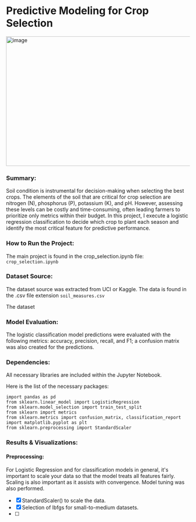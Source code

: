 # Predictive Modeling for Crop Selection

<img width="530" height="354" alt="image" src="https://github.com/user-attachments/assets/b7bdb1eb-de96-42cf-a8fc-e6293d443868" />

### Summary: 
Soil condition is instrumental for decision-making when selecting the best crops. The elements of the soil that are critical for crop selection are nitrogen (N), phosphorus (P), potassium (K), and pH. However, assessing these levels can be costly and time-consuming, often leading farmers to prioritize only metrics within their budget. In this project, I execute a logistic regression classification to decide which crop to plant each season and identify the most critical feature for predictive performance. 

### How to Run the Project: 
The main project is found in the crop_selection.ipynb file: `crop_selection.ipynb`

### Dataset Source:
The dataset source was extracted from UCI or Kaggle. The data is found in the .csv file extension `soil_measures.csv`

The dataset 

### Model Evaluation:
The logistic classification model predictions were evaluated with the following metrics: accuracy, precision, recall, and F1; a confusion matrix was also created for the predictions.

### Dependencies:
All necessary libraries are included within the Jupyter Notebook.

Here is the list of the necessary packages:

```
import pandas as pd
from sklearn.linear_model import LogisticRegression
from sklearn.model_selection import train_test_split
from sklearn import metrics
from sklearn.metrics import confusion_matrix, classification_report
import matplotlib.pyplot as plt
from sklearn.preprocessing import StandardScaler
```
### Results & Visualizations: 

#### Preprocessing: 
For Logistic Regression and for classification models in general, it's important to scale your data so that the model treats all features fairly. Scaling is also important as it assists with convergence. Model tuning was also performed.
  - [x] StandardScaler() to scale the data.
  - [x] Selection of lbfgs for small-to-medium datasets.
  - [ ] 
  




